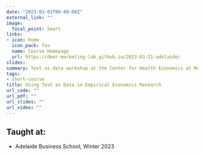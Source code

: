 ```yaml
---
date: "2023-03-01T00:00:00Z"
external_link: ""
image:
  focal_point: Smart
links:
- icon: home
  icon_pack: fas
  name: Course Homepage
  url: https://deer-marketing-lab.github.io/2023-03-21-adelaide/
slides:
summary: Text as data workshop at the Center for Health Economics at Monash University.
tags:
- short-course
title: Using Text as Data in Empirical Economics Research
url_code: ""
url_pdf: ""
url_slides: ""
url_video: ""
---
```


## Taught at:

- Adelaide Business School, Winter 2023